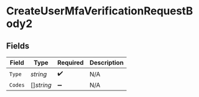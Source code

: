 # CreateUserMfaVerificationRequestBody2


## Fields

| Field              | Type               | Required           | Description        |
| ------------------ | ------------------ | ------------------ | ------------------ |
| `Type`             | *string*           | :heavy_check_mark: | N/A                |
| `Codes`            | []*string*         | :heavy_minus_sign: | N/A                |